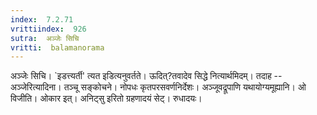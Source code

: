 ```yaml
---
index:  7.2.71
vrittiindex:  926
sutra:  अञ्जेः सिचि
vritti:  balamanorama 
---
```


अञ्जेः सिचि। `इडत्त्यर्ती' त्यत इडित्यनुवर्तते। ऊदित्?तवादेव सिद्धे नित्यार्थमिदम्। तदाह -- अञ्जेरित्यादिना। तञ्चू सङ्कोचने। नोपधः कृतपरसवर्णनिर्देशः। अञ्जूवद्रूपाणि यथायोग्यमूह्यानि। ओ विजीति। ओकार इत्। अनिट्सु इरितो ग्रहणादयं सेट्। रुधादयः। 


